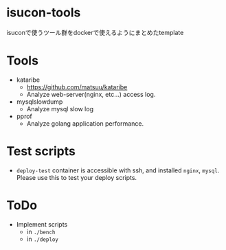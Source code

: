 # isucon-tools
isuconで使うツール群をdockerで使えるようにまとめたtemplate


# Tools
- kataribe
    - https://github.com/matsuu/kataribe
    - Analyze web-server(nginx, etc...) access log.
- mysqlslowdump
    - Analyze mysql slow log
- pprof
    - Analyze golang application performance.


# Test scripts
- `deploy-test` container is accessible with ssh, and installed `nginx`, `mysql`. Please use this to test your deploy scripts.

# ToDo
- Implement scripts
    - in `./bench`
    - in `./deploy`